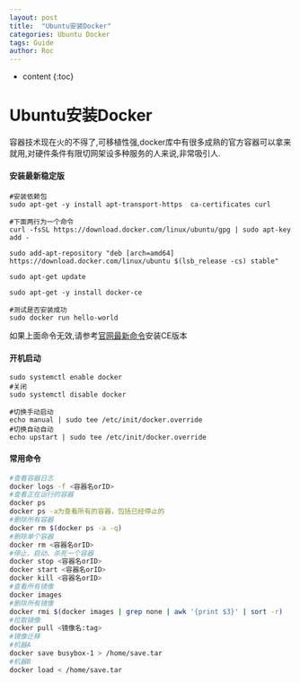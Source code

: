 ```yaml
---
layout: post
title:  "Ubuntu安装Docker"
categories: Ubuntu Docker
tags: Guide
author: Roc
---
```


* content
{:toc}


# Ubuntu安装Docker
容器技术现在火的不得了,可移植性强,docker库中有很多成熟的官方容器可以拿来就用,对硬件条件有限切网架设多种服务的人来说,非常吸引人.

#### 安装最新稳定版
```shell
#安装依赖包
sudo apt-get -y install apt-transport-https  ca-certificates curl

#下面两行为一个命令
curl -fsSL https://download.docker.com/linux/ubuntu/gpg | sudo apt-key add -

sudo add-apt-repository "deb [arch=amd64] https://download.docker.com/linux/ubuntu $(lsb_release -cs) stable"

sudo apt-get update

sudo apt-get -y install docker-ce

#测试是否安装成功
sudo docker run hello-world
```
如果上面命令无效,请参考[官网最新命令](https://store.docker.com/editions/community/docker-ce-server-ubuntu?tab=description)安装CE版本

#### 开机启动
```shell
sudo systemctl enable docker
#关闭
sudo systemctl disable docker

#切换手动启动
echo manual | sudo tee /etc/init/docker.override
#切换自动自动
echo upstart | sudo tee /etc/init/docker.override
```
#### 常用命令

```bash
#查看容器日志
docker logs -f <容器名orID>
#查看正在运行的容器
docker ps
docker ps -a为查看所有的容器，包括已经停止的
#删除所有容器
docker rm $(docker ps -a -q)
#删除单个容器
docker rm <容器名orID>
#停止、启动、杀死一个容器
docker stop <容器名orID>
docker start <容器名orID>
docker kill <容器名orID>
#查看所有镜像
docker images
#删除所有镜像
docker rmi $(docker images | grep none | awk '{print $3}' | sort -r)
#拉取镜像
docker pull <镜像名:tag>
#镜像迁移
#机器A
docker save busybox-1 > /home/save.tar
#机器B
docker load < /home/save.tar
```
